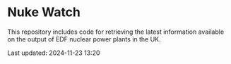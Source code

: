 # Nuke Watch

This repository includes code for retrieving the latest information available on the output of EDF nuclear power plants in the UK.

Last updated: 2024-11-23 13:20